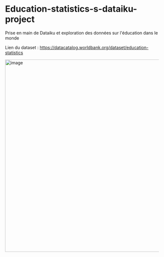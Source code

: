 # Education-statistics-s-dataiku-project
Prise en main de Dataiku et exploration des données sur l'éducation dans le monde

Lien du dataset :
https://datacatalog.worldbank.org/dataset/education-statistics

<img width="631" alt="image" src="https://github.com/Hajoura91coding/Education-statistics-s-dataiku-project/assets/60748328/a2df6b6c-8547-4ed3-8702-b62610512e92">

